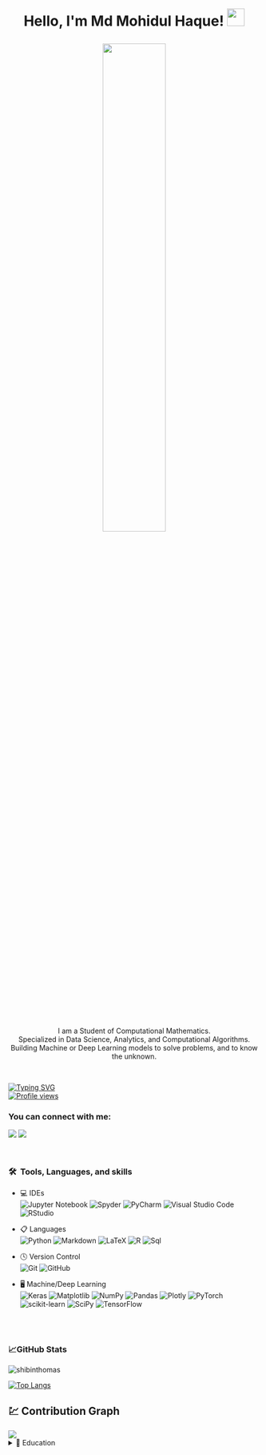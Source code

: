 <h1><p align="center">Hello, I'm Md Mohidul Haque! <a href="https://github.com/MohidulHaqueTushar"><img src="https://media.giphy.com/media/hvRJCLFzcasrR4ia7z/giphy.gif" width="35px"></h1></a></p>
<p align="center" ><img 
 src="https://user-images.githubusercontent.com/74038190/212749447-bfb7e725-6987-49d9-ae85-2015e3e7cc41.gif" width="50%"/></p>

<p align="center">I am a Student of Computational Mathematics.<br/>Specialized in Data Science, Analytics, and Computational Algorithms.<br>Building Machine or Deep Learning models to solve problems, and to know the unknown.<br></p><br/>

[![Typing SVG](https://readme-typing-svg.herokuapp.com?vCenter=true&width=750&lines=Statistical+Analysis+of+Structured+and+Unstructured+Data;Finding+Trends,+Patterns+with+EDA+and+Machine+Learning+Models;Develop+Deep+Learning+Algorithms+on+Benchmark+Models)](https://git.io/typing-svg)
<br> [![Profile views](https://komarev.com/ghpvc/?username=MohidulHaqueTushar&label=Profile%20views)](https://github.com/MohidulHaqueTushar)

### You can connect with me:

<p align = "center">
 
[<img src="https://img.shields.io/badge/linkedin-%230077B5.svg?&style=for-the-badge&logo=linkedin&logoColor=white" />](www.linkedin.com/in/md-mohidul-haque)
[<img src="https://img.shields.io/badge/gmail-%23E4405F.svg?&style=for-the-badge&logo=gmail&logoColor=white" />](mailto:haque.mdmohidul@gmail.com) 

</p>
<br>
<h3> 🛠 &nbsp;Tools, Languages, and skills</h3>

- 💻 IDEs &nbsp;<br>
  ![Jupyter Notebook](https://img.shields.io/badge/jupyter-333333?style=for-the-badge&logo=jupyter&logoColor=white)
  ![Spyder](https://img.shields.io/badge/Spyder-838485?style=for-the-badge&logo=spyder%20ide&logoColor=maroon)
  ![PyCharm](https://img.shields.io/badge/pycharm-143?style=for-the-badge&logo=pycharm&logoColor=black&color=black&labelColor=green)
  ![Visual Studio Code](https://img.shields.io/badge/Visual%20Studio%20Code-0078d7.svg?style=for-the-badge&logo=visual-studio-code&logoColor=white)
  ![RStudio](https://img.shields.io/badge/RStudio-4285F4?style=for-the-badge&logo=rstudio&logoColor=white)
  
- 📋 Languages &nbsp;<br>
  ![Python](https://img.shields.io/badge/python-3670A0?style=for-the-badge&logo=python&logoColor=ffdd54)
  ![Markdown](https://img.shields.io/badge/markdown-%23000000.svg?style=for-the-badge&logo=markdown&logoColor=white)
  ![LaTeX](https://img.shields.io/badge/latex-%23008080.svg?style=for-the-badge&logo=latex&logoColor=white)
  ![R](https://img.shields.io/badge/r-%23276DC3.svg?style=for-the-badge&logo=r&logoColor=white)
  ![Sql](https://img.shields.io/badge/-SQL-%23276DC3.svg?style=for-the-badge&logo=r&logoColor=white)

- 🕓 Version Control &nbsp;<br>
  ![Git](https://img.shields.io/badge/git-%23F05033.svg?style=for-the-badge&logo=git&logoColor=white)
  ![GitHub](https://img.shields.io/badge/github-%23121011.svg?style=for-the-badge&logo=github&logoColor=white)
  
- 🖥️ Machine/Deep Learning &nbsp;<br>
  ![Keras](https://img.shields.io/badge/Keras-%23D00000.svg?style=for-the-badge&logo=Keras&logoColor=white)
  ![Matplotlib](https://img.shields.io/badge/Matplotlib-%23ffffff.svg?style=for-the-badge&logo=Matplotlib&logoColor=black)
  ![NumPy](https://img.shields.io/badge/numpy-%23013243.svg?style=for-the-badge&logo=numpy&logoColor=white)
  ![Pandas](https://img.shields.io/badge/pandas-%23150458.svg?style=for-the-badge&logo=pandas&logoColor=white)
  ![Plotly](https://img.shields.io/badge/Plotly-%233F4F75.svg?style=for-the-badge&logo=plotly&logoColor=white)
  ![PyTorch](https://img.shields.io/badge/PyTorch-%23EE4C2C.svg?style=for-the-badge&logo=PyTorch&logoColor=white)
  ![scikit-learn](https://img.shields.io/badge/scikit--learn-%23F7931E.svg?style=for-the-badge&logo=scikit-learn&logoColor=white)
  ![SciPy](https://img.shields.io/badge/SciPy-%230C55A5.svg?style=for-the-badge&logo=scipy&logoColor=%white)
  ![TensorFlow](https://img.shields.io/badge/TensorFlow-%23FF6F00.svg?style=for-the-badge&logo=TensorFlow&logoColor=white)

<br>
<br>
<h3>📈GitHub Stats</h3>

<p> <img src="https://github-readme-stats-itsmeshibintmz.vercel.app/api?username=MohidulHaqueTushar&show_icons=true&&line_height=20&title_color=FFFFFF&icon_color=FFFFFF&text_color=FFFFFF&bg_color=0D1117" alt="shibinthomas" /> 

[![Top Langs](https://github-readme-stats.vercel.app/api/top-langs/?username=MohidulHaqueTushar&layout=compact&theme=dark&title_color=FFFFFF&icon_color=FFFFFF&text_color=FFFFFF&bg_color=0D1117)](https://github.com/MohidulHaqueTushar/github-readme-stats)
<br>
##  💹 Contribution Graph

<a href="https://github.com/MohidulHaqueTushar">
    <img src="https://github-readme-streak-stats.herokuapp.com/?user=MohidulHaqueTushar"/>
  </a>

<details>
  <summary>📃 Education</summary>
   

- 📖 **Master in Advanced and Computational Mathematics**\
📆 2019 - present\
📍 **Chemnitz University of Technology** - Chemnitz, Germany

- 📖 **Bachelor in Applied Mathematics**\
📆 2014 - 2018\
📍 **Noakhali Science and Technology University** - Noakhali, Bangladesh



</details>

